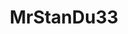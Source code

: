 ---
title: MrStanDu33
github: https://github.com/MrStanDu33
mode: light
transition: 1s
score: 93.15
archetype:
- Stats and Metrics
- Little Bit of Everything
---